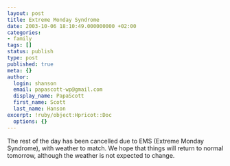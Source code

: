 ```yaml
---
layout: post
title: Extreme Monday Syndrome
date: 2003-10-06 18:10:49.000000000 +02:00
categories:
- family
tags: []
status: publish
type: post
published: true
meta: {}
author:
  login: shanson
  email: papascott-wp@gmail.com
  display_name: PapaScott
  first_name: Scott
  last_name: Hanson
excerpt: !ruby/object:Hpricot::Doc
  options: {}
---
```

<p>The rest of the day has been cancelled due to EMS (Extreme Monday Syndrome), with weather to match. We hope that things will return to normal tomorrow, although the weather is not expected to change.</p>
